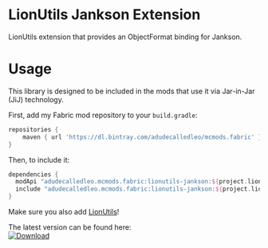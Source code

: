 # LionUtils Jankson Extension
LionUtils extension that provides an ObjectFormat binding for Jankson.

# Usage
This library is designed to be included in the mods that use it via Jar-in-Jar (JiJ) technology.

First, add my Fabric mod repository to your `build.gradle`:
```gradle
repositories {
	maven { url 'https://dl.bintray.com/adudecalledleo/mcmods.fabric' }
}
```
Then, to include it:
```gradle
dependencies {
  modApi "adudecalledleo.mcmods.fabric:lionutils-jankson:${project.lionutils_version}"
  include "adudecalledleo.mcmods.fabric:lionutils-jankson:${project.lionutils_version}"
}
```
Make sure you also add [LionUtils](https://github.com/Leo40Git/LionUtils)!

The latest version can be found here:  
[![Download](https://api.bintray.com/packages/adudecalledleo/mcmods.fabric/lionutils-jankson/images/download.svg)](https://bintray.com/adudecalledleo/mcmods.fabric/lionutils-jankson/_latestVersion)

